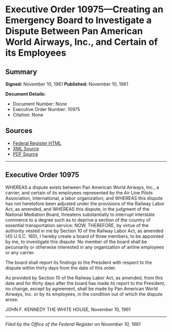 # Executive Order 10975—Creating an Emergency Board to Investigate a Dispute Between Pan American World Airways, Inc., and Certain of its Employees

## Summary

**Signed:** November 10, 1961
**Published:** November 10, 1961

**Document Details:**
- Document Number: None
- Executive Order Number: 10975
- Citation: None

## Sources
- [Federal Register HTML](https://www.presidency.ucsb.edu/documents/executive-order-10975-creating-emergency-board-investigate-dispute-between-pan-american)
- [XML Source](None)
- [PDF Source](None)

---

## Executive Order 10975

WHEREAS a dispute exists between Pan American World Airways, Inc., a carrier, and certain of its employees represented by the Air Line Pilots Association, International, a labor organization; and
WHEREAS this dispute has not heretofore been adjusted under the provisions of the Railway Labor Act, as amended, and
WHEREAS this dispute, in the judgment of the National Mediation Board, threatens substantially to interrupt interstate commerce to a degree such as to deprive a section of the country of essential transportation service:
NOW, THEREFORE, by virtue of the authority vested in me by Section 10 of the Railway Labor Act, as amended (45 U.S.C. 160), I hereby create a board of three members, to be appointed by me, to investigate this dispute. No member of the board shall be pecuniarily or otherwise interested in any organization of airline employees or any carrier.

The board shall report its findings to the President with respect to the dispute within thirty days from the date of this order.

As provided by Section 10 of the Railway Labor Act, as amended, from this date and for thirty days after the board has made its report to the President, no change, except by agreement, shall be made by Pan American World Airways, Inc. or by its employees, in the condition out of which the dispute arose.

JOHN F. KENNEDY
THE WHITE HOUSE,
November 10, 1961

---

*Filed by the Office of the Federal Register on November 10, 1961*

